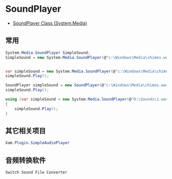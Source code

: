 # SoundPlayer

- [SoundPlayer Class (System.Media)](https://docs.microsoft.com/en-us/dotnet/api/system.media.soundplayer?view=dotnet-plat-ext-3.1)

## 常用

```c#
System.Media.SoundPlayer SimpleSound;
SimpleSound = new System.Media.SoundPlayer(@"c:\Windows\Media\chimes.wav");


var simpleSound = new System.Media.SoundPlayer(@"c:\Windows\Media\chimes.wav");
simpleSound.Play();

SoundPlayer simpleSound = new SoundPlayer(@"c:\Windows\Media\chimes.wav");
simpleSound.Play();

using (var simpleSound = new System.Media.SoundPlayer(@"D:\Sounds\1.wav"))
{
    simpleSound.Play();
}
```

## 其它相关项目

```c#
Xam.Plugin.SimpleAudioPlayer
```

## 音频转换软件

```c#
Switch Sound File Converter
```

